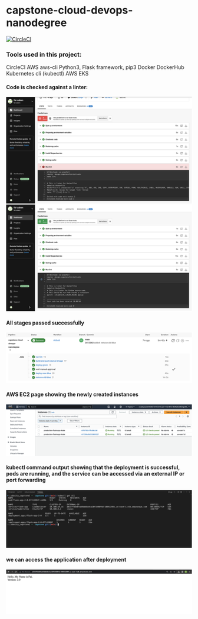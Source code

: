 # capstone-cloud-devops-nanodegree

[![CircleCI](https://dl.circleci.com/status-badge/img/gh/fai-zaben/capstone-cloud-devops-nanodegree/tree/main.svg?style=svg)](https://dl.circleci.com/status-badge/redirect/gh/fai-zaben/capstone-cloud-devops-nanodegree/tree/main)

### Tools used in this project:

CircleCI
AWS 
aws-cli
Python3, Flask framework, pip3
Docker 
DockerHub
Kubernetes cli (kubectl)
AWS EKS

#### Code is checked against a linter:
![screenshot](screenshots/1.png)
![screenshot](screenshots/2.png)

#### All stages passed successfully
![screenshot](screenshots/3.png)

#### AWS EC2 page showing the newly created instances
![screenshot](screenshots/4-a.png)

#### kubectl command output showing that the deployment is successful, pods are running, and the service can be accessed via an external IP or port forwarding
![screenshot](screenshots/5.png)

#### we can access the application after deployment
![screenshot](screenshots/6.png)
